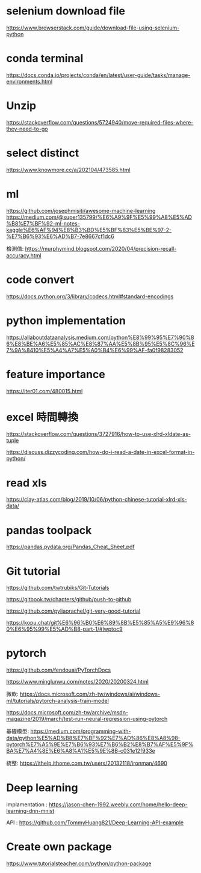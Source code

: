 # selenium download file
https://www.browserstack.com/guide/download-file-using-selenium-python

# conda terminal
https://docs.conda.io/projects/conda/en/latest/user-guide/tasks/manage-environments.html

# Unzip
https://stackoverflow.com/questions/5724940/move-required-files-where-they-need-to-go


# select distinct
https://www.knowmore.cc/a/202104/473585.html


# ml
https://github.com/josephmisiti/awesome-machine-learning
https://medium.com/@super135799/%E6%A9%9F%E5%99%A8%E5%AD%B8%E7%BF%92-ml-notes-kaggle%E6%AF%94%E8%B3%BD%E5%BF%83%E5%BE%97-2-%E7%B6%93%E6%AD%B7-7e8667cf1dc6

檢測值:
https://murphymind.blogspot.com/2020/04/precision-recall-accuracy.html


# code convert
https://docs.python.org/3/library/codecs.html#standard-encodings

# python implementation
https://allaboutdataanalysis.medium.com/python%E8%99%95%E7%90%86%E8%BE%A6%E5%85%AC%E8%87%AA%E5%8B%95%E5%8C%96%E7%9A%8410%E5%A4%A7%E5%A0%B4%E6%99%AF-fa0f98283052

# feature importance
https://iter01.com/480015.html


# excel 時間轉換
https://stackoverflow.com/questions/3727916/how-to-use-xlrd-xldate-as-tuple

https://discuss.dizzycoding.com/how-do-i-read-a-date-in-excel-format-in-python/

# read xls 
https://clay-atlas.com/blog/2019/10/06/python-chinese-tutorial-xlrd-xls-data/


# pandas toolpack
https://pandas.pydata.org/Pandas_Cheat_Sheet.pdf

# Git tutorial
https://github.com/twtrubiks/Git-Tutorials

https://gitbook.tw/chapters/github/push-to-github

https://github.com/pyliaorachel/git-very-good-tutorial

https://kopu.chat/git%E6%96%B0%E6%89%8B%E5%85%A5%E9%96%80%E6%95%99%E5%AD%B8-part-1/#lwptoc9

# pytorch
https://github.com/fendouai/PyTorchDocs

https://www.minglunwu.com/notes/2020/20200324.html

微軟:
https://docs.microsoft.com/zh-tw/windows/ai/windows-ml/tutorials/pytorch-analysis-train-model

https://docs.microsoft.com/zh-tw/archive/msdn-magazine/2019/march/test-run-neural-regression-using-pytorch

基礎模型:
https://medium.com/programming-with-data/python%E5%AD%B8%E7%BF%92%E7%AD%86%E8%A8%98-pytorch%E7%A5%9E%E7%B6%93%E7%B6%B2%E8%B7%AF%E5%9F%BA%E7%A4%8E%E6%A8%A1%E5%9E%8B-c031e12f933e

統整:
https://ithelp.ithome.com.tw/users/20132118/ironman/4690

# Deep learning
implamentation : https://jason-chen-1992.weebly.com/home/hello-deep-learning-dnn-mnist

API : https://github.com/TommyHuang821/Deep-Learning-API-example

# Create own package
https://www.tutorialsteacher.com/python/python-package
